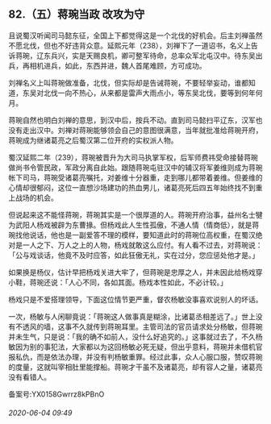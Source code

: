 ## 82.（五）蒋琬当政 改攻为守
且说蜀汉听闻司马懿东征，全国上下都觉得这是一个北伐的好机会。后主刘禅虽然不愿北伐，但也不好违背众意。延熙元年（238），刘禅下了一道诏书，名义上告诉蒋琬，辽东兵兴，实是天赐良机，卿可整军待命，总率众军北屯汉中。待东吴出兵，再相机进兵，如此，东西并进，魏人首尾难顾，方可成功。



刘禅名义上叫蒋琬做准备，北伐，但实际却是告诫蒋琬，不要轻举妄动，谁都知道，东吴对北伐一向不热心，从来都是雷声大雨点小，等东吴北伐，要等到何年何月。



蒋琬自然也明白刘禅的意思，到汉中后，按兵不动。直到司马懿扫平辽东，汉军也没有走出汉中。刘禅对蒋琬能够领会自己的意图很满意，当年就批准给蒋琬开府，蒋琬成为继诸葛亮之后蜀汉第二位开府的实权派人物。



蜀汉延熙二年（239），蒋琬被晋升为大司马执掌军权，后军师费祎受命接替蒋琬做尚书令管民政，军政分离自此始。跟随蒋琬屯驻汉中的辅汉将军姜维则成为蒋琬帐下司马，蒋琬受诸葛亮嘱托，对姜维十分器重，走到哪儿都带着姜维。但姜维的心情却很郁闷，这位一直想沙场建功的热血男儿，诸葛亮死后四五年始终找不到重上战场的机会。



但说起来这不能怪蒋琬，蒋琬其实是一个很厚道的人。蒋琬开府治事，益州名士犍为武阳人杨戏被辟为东曹掾。但杨戏此人生性孤傲，不通人情（情商低），就是蒋琬找他说话，他也是一副爱答不理的模样，要知道此时的蒋琬位高权重，在蜀汉绝对是一人之下、万人之上的人物，杨戏就敢这么应付。有人看不过去，对蒋琬说：「公与戏谈话，他竟不及时应答，如此狂傲无礼，实在过分，您应惩处他才是。」



如果换是杨仪，估计早把杨戏关进大牢了，但蒋琬是忠厚之人，并未因此给杨戏穿小鞋，蒋琬还说：「人心不同，各如其面。杨戏本性如此，不必计较。」



杨戏只是不爱搭理领导，下面这位情节更严重，督农杨敏没事喜欢说别人的坏话。



一次，杨敏与人闲聊竟说：「蒋琬这人做事真是糊涂，比诸葛丞相差远了。」世上没有不透风的墙，这事不久就传到蒋琬耳里。主管司法的官员请求处分杨敏，但蒋琬并未生气，只是说：「我的确不如前人，没什么好追究的。」这事就过去了，不久杨敏因为别的事犯法，大家都以为这回杨敏必死无疑，但出乎意料，蒋琬并未借机官报私仇，而是依法办理，并没有判杨敏重罪。经过此事，众人心服口服，赞叹蒋琬的度量，这就叫宰相肚里能撑船。蒋琬才干虽不及诸葛亮，却有容人之量，诸葛亮没有看错人。



备案号:YX0158Gwrrz8kPBnO


###### 2020-06-04 09:49
